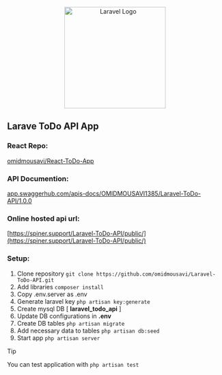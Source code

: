 <p align="center">
    <img src="https://raw.githubusercontent.com/laravel/art/master/logo-lockup/5%20SVG/2%20CMYK/1%20Full%20Color/laravel-logolockup-cmyk-red.svg" width="237" alt="Laravel Logo">
</p>


## Larave ToDo API App

### React Repo:
[omidmousavi/React-ToDo-App](https://github.com/omidmousavi/React-ToDo-App)

### API Documention:
[app.swaggerhub.com/apis-docs/OMIDMOUSAVI1385/Laravel-ToDo-API/1.0.0](https://app.swaggerhub.com/apis-docs/OMIDMOUSAVI1385/Laravel-ToDo-API/1.0.0)

### Online hosted api url:
[https://spiner.support/Laravel-ToDo-API/public/](https://spiner.support/Laravel-ToDo-API/public/)

### Setup:

1. Clone repository `git clone https://github.com/omidmousavi/Laravel-ToDo-API.git`
2. Add libraries `composer install`
3. Copy .env.server as .env
4. Generate laravel key `php artisan key:generate`
5. Create mysql DB [ **laravel_todo_api** ]
6. Update DB configurations in **.env**
7. Create DB tables `php artisan migrate`
8. Add necessary data to tables `php artisan db:seed`
9. Start app `php artisan server`


> [!TIP]
> You can test application with `php artisan test`
